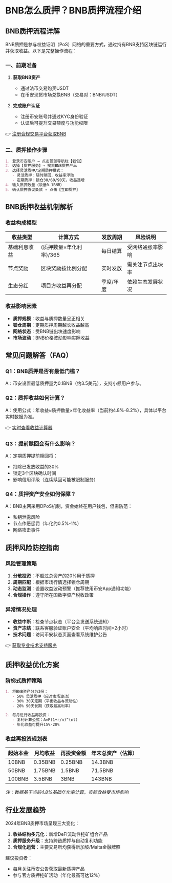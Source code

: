 # BNB怎么质押？BNB质押流程介绍

## BNB质押流程详解

BNB质押是参与权益证明（PoS）网络的重要方式，通过持有BNB支持区块链运行并获取收益。以下是完整操作流程：

### 一、前期准备
1. **获取BNB资产**
   - 通过法币交易购买USDT
   - 在币安现货市场兑换BNB（交易对：BNB/USDT）

2. **完成账户认证**
   - 注册币安账号并通过KYC身份验证
   - 认证后可提升交易额度与功能权限

👉 [注册合规交易平台获取BNB](https://bit.ly/okx_welcome)

### 二、质押操作步骤
```markdown
1. 登录币安账户 → 点击顶部导航栏【钱包】
2. 选择【质押服务】→ 搜索BNB质押产品
3. 选择灵活质押/定期质押模式：
   - 灵活质押：随时赎回，收益率浮动
   - 定期质押：锁仓30/60/90天，收益递增
4. 输入质押数量（最低0.1BNB）
5. 确认质押协议条款 → 点击【立即质押】
```

## BNB质押收益机制解析

### 收益构成模型
| 收益类型       | 计算方式               | 发放周期     | 风险说明               |
|----------------|------------------------|--------------|------------------------|
| 基础利息收益   | (质押数量×年化利率)/365 | 每日结算     | 受网络通胀率影响       |
| 节点奖励       | 区块奖励按比例分配     | 实时发放     | 需关注节点出块率       |
| 生态分红       | 项目方收益再分配       | 季度/年度    | 依赖生态发展状况       |

### 收益影响因素
- **质押规模**：收益与质押数量呈正相关
- **锁仓周期**：定期质押周期越长收益越高
- **网络状态**：受BNB链出块速度影响
- **市场波动**：BNB价格波动影响实际收益

## 常见问题解答（FAQ）

### Q1：BNB质押是否有最低门槛？
A：币安设置最低质押量为0.1BNB（约3.5美元），支持小额用户参与。

### Q2：质押收益如何计算？
A：使用公式：年收益≈质押数量×年化收益率（当前约4.8%-8.2%），具体以平台实时数据为准。

👉 [实时查看收益计算器](https://bit.ly/okx_welcome)

### Q3：提前赎回会有什么影响？
A：定期质押提前赎回将：
- 扣除已发放收益的30%
- 锁定3个区块确认时间
- 影响信用评级（连续赎回可能被限制服务）

### Q4：质押资产安全如何保障？
A：BNB主网采用DPoS机制，资金始终在用户钱包，但需防范：
- 私钥泄露风险
- 节点作恶惩罚（年化约0.5%-1%）
- 网络攻击事件

## 质押风险防控指南

### 风险管理策略
1. **分散投资**：不超过总资产的20%用于质押
2. **周期匹配**：根据市场行情选择锁仓周期
3. **动态监测**：设置收益波动预警（推荐使用币安App通知功能）
4. **合规操作**：遵守所在国数字资产税收政策

### 异常情况处理
- **收益中断**：检查节点状态（平台会发送系统通知）
- **资产冻结**：联系客服验证账户安全（平均响应时间<2小时）
- **技术问题**：访问币安状态页面查看系统维护公告

👉 [获取专业技术支持服务](https://bit.ly/okx_welcome)

## 质押收益优化方案

### 阶梯式质押策略
```markdown
1. 将BNB资产分为3份：
   - 50% 灵活质押（应对市场波动）
   - 30% 30天定期（平衡收益与流动性）
   - 20% 90天长期（获取最高利率）

2. 每月进行收益再投资：
   - 复利计算公式：A=P(1+r/n)^(nt)
   - 年化收益可提升15%-20%
```

### 收益再投资规划表
| 起始本金 | 月均收益 | 再投资金额 | 年末总资产（估算） |
|----------|----------|------------|---------------------|
| 10BNB    | 0.35BNB  | 0.25BNB    | 14.3BNB             |
| 50BNB    | 1.75BNB  | 1.5BNB     | 71.5BNB             |
| 100BNB   | 3.5BNB   | 3BNB       | 143BNB              |

*注：数据基于当前4.8%基础年化率计算，实际收益受市场影响*

## 行业发展趋势

2024年BNB质押市场呈现三大变化：
1. **收益结构多元化**：新增DeFi流动性挖矿组合产品
2. **质押服务升级**：支持跨链质押与自动复利功能
3. **合规化运营**：主要交易所均获得新加坡/Malta金融牌照

建议投资者：
- 每月关注币安公告获取最新质押产品
- 参与官方质押挖矿活动（年化最高可达12%）